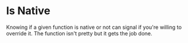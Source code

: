 # Is Native

Knowing if a given function is native or not can signal if you're willing to override it. The function isn't pretty but it gets the job done.